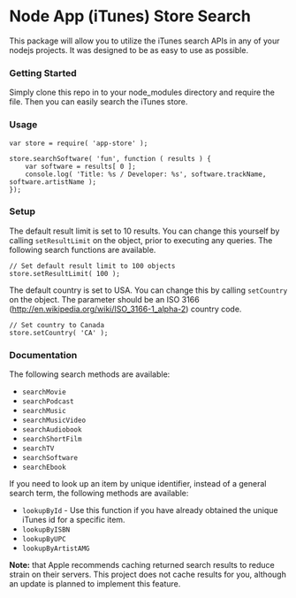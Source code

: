 # Node App (iTunes) Store Search #

This package will allow you to utilize the iTunes search APIs in any of your nodejs projects. It was designed to be as easy to use as possible.

### Getting Started ###

Simply clone this repo in to your node_modules directory and require the file. Then you can easily search the iTunes store.


### Usage ###

    var store = require( 'app-store' );
    
    store.searchSoftware( 'fun', function ( results ) {
        var software = results[ 0 ];
        console.log( 'Title: %s / Developer: %s', software.trackName, software.artistName );
    });

### Setup ###

The default result limit is set to 10 results. You can change this yourself by calling `setResultLimit` on the object, prior to executing any queries. The following search functions are available.

    // Set default result limit to 100 objects
    store.setResultLimit( 100 );

The default country is set to USA. You can change this by calling `setCountry` on the object. The parameter should be an ISO 3166 (http://en.wikipedia.org/wiki/ISO_3166-1_alpha-2) country code.

    // Set country to Canada
    store.setCountry( 'CA' );

### Documentation ###

The following search methods are available:

 * `searchMovie`
 * `searchPodcast`
 * `searchMusic`
 * `searchMusicVideo`
 * `searchAudiobook`
 * `searchShortFilm`
 * `searchTV`
 * `searchSoftware`
 * `searchEbook`

If you need to look up an item by unique identifier, instead of a general search term, the following methods are available:

 * `lookupById` - Use this function if you have already obtained the unique iTunes id for a specific item.
 * `lookupByISBN`
 * `lookupByUPC`
 * `lookupByArtistAMG`

**Note:** that Apple recommends caching returned search results to reduce strain on their servers. This project does not cache results for you, although an update is planned to implement this feature.